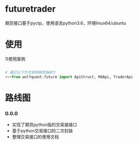 # futuretrader
期货接口基于pyctp，使用语言python3.6，环境linux64/ubuntu
# 使用

1)使用案例
```python

# 通过以下方式使用期货版API
>>>from wolfquant.future import ApiStruct, MdApi, TraderApi

```

# 路线图
### 0.0.0
* 实现了期货python版的交易接接口
* 基于python交易接口的二次封装
* 整理交易接口的使用文档
